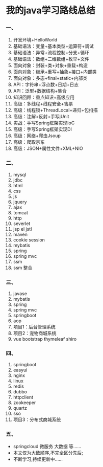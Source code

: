 #  我的java学习路线总结
###  一、
1. 开发环境+HelloWorld
2. 基础语法：变量+基本类型+运算符+调试
3. 基础语法：异常+流程控制+分支+循环
4. 基础语法：数组+二维数组+枚举+文件
5. 面向对象：封装+类+对象+重载+构造
6. 面向对象：继承+重写+抽象+接口+内部类
7. 面向对象：多态+final+static+内部类
8. API：字符串+浮点数+日期+日志
9. API：泛型+数据结构+集合
10. 知识回顾：重点知识+高级应用
11. 高级：多线程+线程安全+售票
12. 高级：线程锁+ThreadLocal+递归+包扫描
13. 高级：注解+反射+手写jUnit
14. 实战：手写Spring框架实现IoC
15. 高级：手写Spring框架实现DI
16. 高级：网络+爬虫Jsoup 
17. 高级：爬取京东
18. 高级：JSON+属性文件+XML+NIO

### 二、

1. mysql
2. jdbc
3. html
4. css
5. js
6. jquery
7. ajax
8. tomcat
9. http
10. severlet
11. jsp el jstl
12. maven
13. cookie session
14. mybatis
15. spring
16. spring mvc
17. ssm
18. ssm 整合

###  三、

1. javase
2. mybatis
3. spring
4. spring mvc
5. springboot
6. aop
7. 项目1：后台管理系统
8. 项目2：宠物商城系统
9. vue bootstrap thymeleaf shiro

### 四、
1. springboot
2. easyui
3. nginx
4. linux
5. redis
6. dubbo
7. httpclient
8. zookeeper
9. quartz
10. sso
11. 项目3：分布式商城系统

###  五、

- springcloud 微服务 大数据 等......
- 本文仅为大致顺序,不完全区分先后;
- 不断学习,持续更新中......